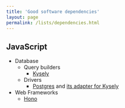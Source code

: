 ```yaml
---
title: 'Good software dependencies'
layout: page
permalink: /lists/dependencies.html
---
```


## JavaScript

- Database
  - Query builders
    - [Kysely](https://www.kysely.dev)
  - Drivers
    - [Postgres](https://www.npmjs.com/package/postgres) and [its adapter for Kysely](https://www.npmjs.com/package/kysely-postgres-js) 
- Web Frameworks
  - [Hono](https://hono.dev)
